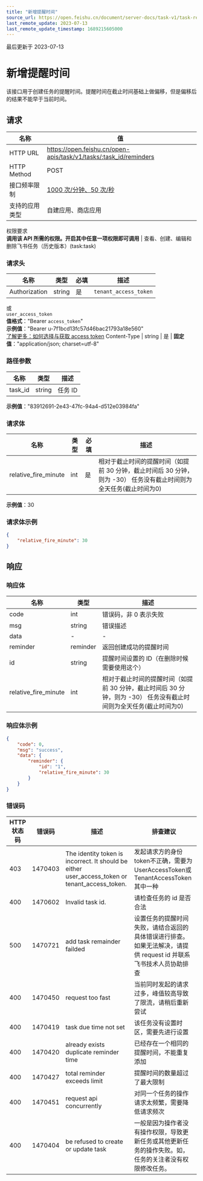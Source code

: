 ```yaml
---
title: "新增提醒时间"
source_url: https://open.feishu.cn/document/server-docs/task-v1/task-reminder/create
last_remote_update: 2023-07-13
last_remote_update_timestamp: 1689215605000
---
```

最后更新于 2023-07-13

# 新增提醒时间

该接口用于创建任务的提醒时间。提醒时间在截止时间基础上做偏移，但是偏移后的结果不能早于当前时间。

## 请求
名称 | 值
---|---
HTTP URL | https://open.feishu.cn/open-apis/task/v1/tasks/:task_id/reminders
HTTP Method | POST
接口频率限制 | [1000 次/分钟、50 次/秒](https://open.feishu.cn/document/ukTMukTMukTM/uUzN04SN3QjL1cDN)
支持的应用类型 | 自建应用、商店应用
权限要求  
            **调用该 API 所需的权限。开启其中任意一项权限即可调用** | 查看、创建、编辑和删除飞书任务（历史版本）(task:task)

### 请求头

名称 | 类型 | 必填 | 描述
--- | --- | --- | ---
Authorization | string | 是 | `tenant_access_token`  
或  
`user_access_token`  
**值格式**："Bearer `access_token`"  
**示例值**："Bearer u-7f1bcd13fc57d46bac21793a18e560"  
[了解更多：如何选择与获取 access token](https://open.feishu.cn/document/uAjLw4CM/ugTN1YjL4UTN24CO1UjN/trouble-shooting/how-to-choose-which-type-of-token-to-use)
Content-Type | string | 是 | **固定值**："application/json; charset=utf-8"

### 路径参数

名称 | 类型 | 描述
--- | --- | ---
task_id | string | 任务 ID  
**示例值**："83912691-2e43-47fc-94a4-d512e03984fa"

### 请求体

名称 | 类型 | 必填 | 描述
--- | --- | --- | ---
relative_fire_minute | int | 是 | 相对于截止时间的提醒时间（如提前 30 分钟，截止时间后 30 分钟，则为 -30） 任务没有截止时间则为全天任务(截止时间为0)  
**示例值**：30

### 请求体示例
```json
{
    "relative_fire_minute": 30
}
```

## 响应

### 响应体

名称 | 类型 | 描述
--- | --- | ---
code | int | 错误码，非 0 表示失败
msg | string | 错误描述
data | \- | \-
reminder | reminder | 返回创建成功的提醒时间
id | string | 提醒时间设置的 ID（在删除时候需要使用这个）
relative_fire_minute | int | 相对于截止时间的提醒时间（如提前 30 分钟，截止时间后 30 分钟，则为 -30） 任务没有截止时间则为全天任务(截止时间为0)

### 响应体示例
```json
{
    "code": 0,
    "msg": "success",
    "data": {
        "reminder": {
            "id": "1",
            "relative_fire_minute": 30
        }
    }
}
```

### 错误码

HTTP状态码 | 错误码 | 描述 | 排查建议
--- | --- | --- | ---
403 | 1470403 | The identity token is incorrect. It should be either user_access_token or tenant_access_token. | 发起请求方的身份token不正确，需要为UserAccessToken或TenantAccessToken其中一种
400 | 1470602 | Invalid task id. | 请检查任务的 id 是否合法
500 | 1470721 | add task remainder failded | 设置任务的提醒时间失败，请结合返回的具体错误进行排查。如果无法解决，请提供 request id 并联系飞书技术人员协助排查
400 | 1470450 | request too fast | 当前同时发起的请求过多，峰值较高导致了限流，请稍后重新尝试
400 | 1470419 | task due time not set | 该任务没有设置时区，需要先进行设置
400 | 1470420 | already exists duplicate reminder time | 已经存在一个相同的提醒时间，不能重复添加
400 | 1470427 | total reminder exceeds limit | 提醒时间的数量超过了最大限制
400 | 1470451 | request api concurrently | 对同一个任务的操作请求太频繁，需要降低请求频次
400 | 1470404 | be refused to create or update task | 一般是因为操作者没有操作权限，导致更新任务或其他更新任务的操作失败。如，任务的关注者没有权限修改任务。
